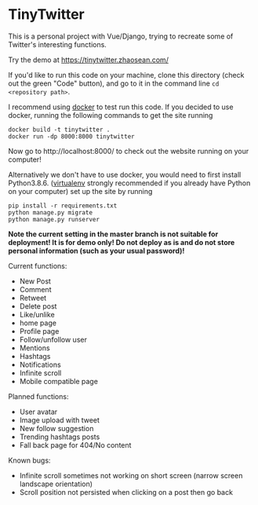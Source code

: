 # TinyTwitter


This is a personal project with Vue/Django, trying to recreate some of Twitter's interesting functions.

Try the demo at https://tinytwitter.zhaosean.com/

If you'd like to run this code on your machine, clone this directory (check out the green "Code" button), and go to it in the command line `cd <repository path>`. 

I recommend using [docker](https://docs.docker.com/engine/install/) to test run this code. If you decided to use docker, running the following commands to get the site running
```
docker build -t tinytwitter .
docker run -dp 8000:8000 tinytwitter
```
Now go to http://localhost:8000/ to check out the website running on your computer!


Alternatively we don't have to use docker, you would need to first install Python3.8.6. ([virtualenv](https://pypi.org/project/virtualenv/) strongly recommended if you already have Python on your computer) set up the site by running
```
pip install -r requirements.txt
python manage.py migrate
python manage.py runserver
```

**Note the current setting in the master branch is not suitable for deployment! It is for demo only! Do not deploy as is and do not store personal information (such as your usual password)!**


Current functions:
* New Post
* Comment
* Retweet
* Delete post
* Like/unlike
* home page
* Profile page
* Follow/unfollow user
* Mentions
* Hashtags
* Notifications
* Infinite scroll
* Mobile compatible page


Planned functions:
* User avatar
* Image upload with tweet
* New follow suggestion
* Trending hashtags posts
* Fall back page for 404/No content


Known bugs:
* Infinite scroll sometimes not working on short screen (narrow screen landscape orientation)
* Scroll position not persisted when clicking on a post then go back
